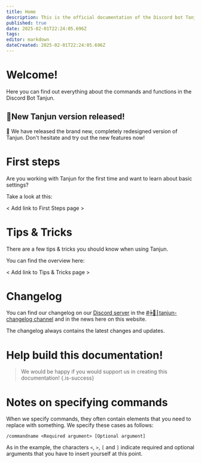 ```yaml
---
title: Home
description: This is the official documentation of the Discord bot Tanjun.
published: true
date: 2025-02-01T22:24:05.696Z
tags: 
editor: markdown
dateCreated: 2025-02-01T22:24:05.696Z
---
```


# Welcome!

Here you can find out everything about the commands and functions in the Discord Bot Tanjun.

## 🎉New Tanjun version released!

💫 We have released the brand new, completely redesigned version of Tanjun. Don't hesitate and try out the new features now!

# First steps

Are you working with Tanjun for the first time and want to learn about basic settings?

Take a look at this:

< Add link to First Steps page >

# Tips & Tricks

There are a few tips & tricks you should know when using Tanjun.

You can find the overview here:

< Add link to Tips & Tricks page >

# Changelog

You can find our changelog on our [Discord server](https://discord.arion2000.xyz/) in the [#┾🦆┋tanjun-changelog channel](https://discord.com/channels/831161440705839124/1098902476708642816) and in the news here on this website.

The changelog always contains the latest changes and updates.

# Help build this documentation!

> We would be happy if you would support us in creating this documentation!
{.is-success}

# Notes on specifying commands

When we specify commands, they often contain elements that you need to replace with something. We specify these cases as follows:

`/commandname <Required argument> [Optional argument]`

As in the example, the characters `<`, `>`, `[` and `]` indicate required and optional arguments that you have to insert yourself at this point.

